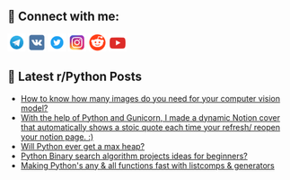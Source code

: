 ## 🔎 Connect with me:
[<img src="https://github.com/bullbesh/bullbesh/blob/main/images/Telegram.png" width="32" height="32" />](https://t.me/bullbesh)
[<img src="https://github.com/bullbesh/bullbesh/blob/main/images/VK.png" width="32" height="32" />](https://vk.com/bullbesh)
[<img src="https://github.com/bullbesh/bullbesh/blob/main/images/Twitter.png" width="32" height="32" />](https://twitter.com/bullbesh1)
[<img src="https://github.com/bullbesh/bullbesh/blob/main/images/Instagram.png" width="32" height="32" />](https://www.instagram.com/bullbesh)
[<img src="https://github.com/bullbesh/bullbesh/blob/main/images/Reddit.png" width="32" height="32" />](https://www.reddit.com/user/bullbesh)
[<img src="https://github.com/bullbesh/bullbesh/blob/main/images/YouTube.png" width="32" height="32" />](https://www.youtube.com/channel/UCtfjRs6uzgq5mfm8S06WTcg)

## 📕 Latest r/Python Posts
<!-- BLOG-POST-LIST:START -->
- [How to know how many images do you need for your computer vision model?](https://www.reddit.com/r/Python/comments/w27cmt/how_to_know_how_many_images_do_you_need_for_your/)
- [With the help of Python and Gunicorn, I made a dynamic Notion cover that automatically shows a stoic quote each time your refresh/ reopen your notion page. :&rpar;](https://www.reddit.com/r/Python/comments/w26xfy/with_the_help_of_python_and_gunicorn_i_made_a/)
- [Will Python ever get a max heap?](https://www.reddit.com/r/Python/comments/w26uke/will_python_ever_get_a_max_heap/)
- [Python Binary search algorithm projects ideas for beginners?](https://www.reddit.com/r/Python/comments/w25vt4/python_binary_search_algorithm_projects_ideas_for/)
- [Making Python&#39;s any &amp; all functions fast with listcomps &amp; generators](https://www.reddit.com/r/Python/comments/w2527f/making_pythons_any_all_functions_fast_with/)
<!-- BLOG-POST-LIST:END -->
